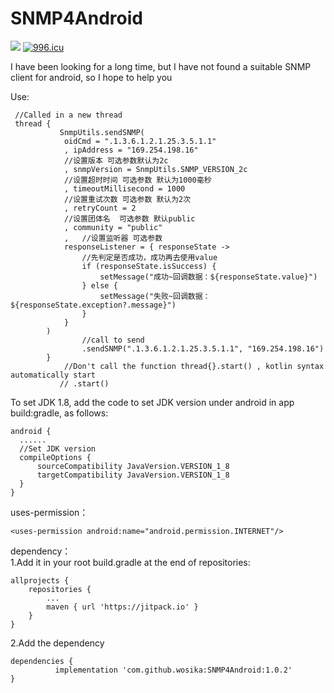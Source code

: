 # SNMP4Android

[![](https://jitpack.io/v/wosika/SNMP4Android.svg)](https://jitpack.io/#wosika/SNMP4Android) [![996.icu](https://img.shields.io/badge/link-996.icu-red.svg)](https://996.icu/#/en_US) 

I have been looking for a long time, but I have not found a suitable SNMP client for android, so I hope to help you <br/>


Use:<br/>

	 //Called in a new thread
 	 thread {
               SnmpUtils.sendSNMP(
                oidCmd = ".1.3.6.1.2.1.25.3.5.1.1"
                , ipAddress = "169.254.198.16"
                //设置版本 可选参数默认为2c
                , snmpVersion = SnmpUtils.SNMP_VERSION_2c
                //设置超时时间 可选参数 默认为1000毫秒
                , timeoutMillisecond = 1000
                //设置重试次数 可选参数 默认为2次
                , retryCount = 2
                //设置团体名  可选参数 默认public
                , community = "public"
                ,   //设置监听器 可选参数
                responseListener = { responseState ->
                    //先判定是否成功，成功再去使用value
                    if (responseState.isSuccess) {
                        setMessage("成功~回调数据：${responseState.value}")
                    } else {
                        setMessage("失败~回调数据：${responseState.exception?.message}")
                    }
                }
            )
                    //call to send
                    .sendSNMP(".1.3.6.1.2.1.25.3.5.1.1", "169.254.198.16")
            }
                //Don't call the function thread{}.start() , kotlin syntax automatically start
               // .start()
	  
To set JDK 1.8, add the code to set JDK version under android in app build:gradle, as follows:
 
	android {
  	  ......
  	  //Set JDK version
  	  compileOptions {
  	      sourceCompatibility JavaVersion.VERSION_1_8
   	      targetCompatibility JavaVersion.VERSION_1_8
  	  }
	}	
	
uses-permission：

	<uses-permission android:name="android.permission.INTERNET"/>
	
dependency：<br/>
  1.Add it in your root build.gradle at the end of repositories:

	allprojects {
		repositories {
			...
			maven { url 'https://jitpack.io' }
		}
	}
  
  2.Add the dependency
  
    dependencies {
	          implementation 'com.github.wosika:SNMP4Android:1.0.2'
    }
    
